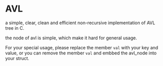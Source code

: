 AVL
===

a simple, clear, clean and efficient non-recursive implementation of AVL tree in C.

the node of avl is simple, which make it hard for general usage.

For your special usage, please replace the member `val` with your key and value, or you can remove the member `val`
and embbed the avl_node into your struct.
